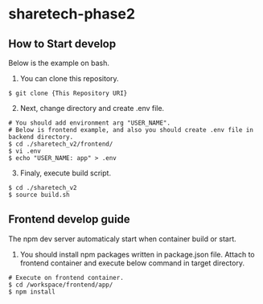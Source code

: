 # sharetech-phase2
## How to Start develop
Below is the example on bash.
1. You can clone this repository.
``` Shell
$ git clone {This Repository URI}
```
2. Next, change directory and create .env file.
```Shell
# You should add environment arg "USER_NAME".
# Below is frontend example, and also you should create .env file in backend directory.
$ cd ./sharetech_v2/frontend/
$ vi .env
$ echo "USER_NAME: app" > .env
```
3. Finaly, execute build script.
```Shell
$ cd ./sharetech_v2
$ source build.sh
```

## Frontend develop guide
The npm dev server automaticaly start when container build or start. 
1. You should install npm packages written in  package.json file.
   Attach to frontend container and execute below command in target directory.
```Shell
# Execute on frontend container.
$ cd /workspace/frontend/app/
$ npm install
```
